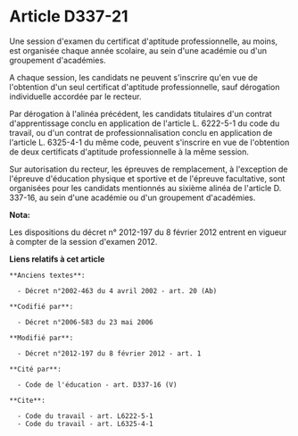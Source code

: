 # Article D337-21

Une session d'examen du certificat d'aptitude professionnelle, au moins, est organisée chaque année scolaire, au sein d'une
académie ou d'un groupement d'académies. 

A chaque session, les candidats ne peuvent s'inscrire qu'en vue de l'obtention d'un seul certificat d'aptitude
professionnelle, sauf dérogation individuelle accordée par le recteur. 

Par dérogation à l'alinéa précédent, les candidats titulaires d'un contrat d'apprentissage conclu en application de l'article
L. 6222-5-1 du code du travail, ou d'un contrat de professionnalisation conclu en application de l'article L. 6325-4-1 du
même code, peuvent s'inscrire en vue de l'obtention de deux certificats d'aptitude professionnelle à la même session. 

Sur autorisation du recteur, les épreuves de remplacement, à l'exception de l'épreuve d'éducation physique et sportive et de
l'épreuve facultative, sont organisées pour les candidats mentionnés au sixième alinéa de l'article D. 337-16, au sein d'une
académie ou d'un groupement d'académies.

**Nota:**

Les dispositions du décret n° 2012-197 du 8 février 2012 entrent en vigueur à compter de la session d'examen 2012.

**Liens relatifs à cet article**

	**Anciens textes**:

	  - Décret n°2002-463 du 4 avril 2002 - art. 20 (Ab)

	**Codifié par**:

	  - Décret n°2006-583 du 23 mai 2006

	**Modifié par**:

	  - Décret n°2012-197 du 8 février 2012 - art. 1

	**Cité par**:

	  - Code de l'éducation - art. D337-16 (V)

	**Cite**:

	  - Code du travail - art. L6222-5-1
	  - Code du travail - art. L6325-4-1
